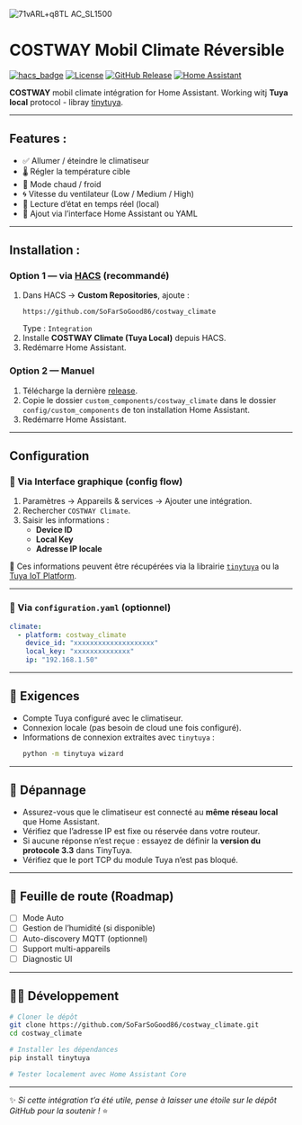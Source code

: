 ![71vARL+q8TL _AC_SL1500_](https://github.com/user-attachments/assets/355e22d2-4e82-4c45-9610-25af26be7597)

# COSTWAY Mobil Climate Réversible 

[![hacs_badge](https://img.shields.io/badge/HACS-Custom-41BDF5.svg)](https://hacs.xyz)
[![License](https://img.shields.io/github/license/SoFarSoGood86/costway_climate)](LICENSE)
[![GitHub Release](https://img.shields.io/github/v/release/SoFarSoGood86/costway_climate)](https://github.com/SoFarSoGood86/costway_climate/releases)
[![Home Assistant](https://img.shields.io/badge/Home%20Assistant-Integration-41BDF5)](https://www.home-assistant.io/)

**COSTWAY** mobil climate intégration for Home Assistant.
Working witj **Tuya local** protocol - libray [tinytuya](https://github.com/jasonacox/tinytuya).

---

## Features :

- ✅ Allumer / éteindre le climatiseur  
- 🌡️ Régler la température cible  
- 🔄 Mode chaud / froid  
- 🌀 Vitesse du ventilateur (Low / Medium / High)  
- 📡 Lecture d’état en temps réel (local)  
- 🧭 Ajout via l’interface Home Assistant ou YAML

---

## Installation :

### Option 1 — via [HACS](https://hacs.xyz) (recommandé)

1. Dans HACS → **Custom Repositories**, ajoute :  
   ```
   https://github.com/SoFarSoGood86/costway_climate
   ```
   Type : `Integration`
2. Installe **COSTWAY Climate (Tuya Local)** depuis HACS.
3. Redémarre Home Assistant.

### Option 2 — Manuel

1. Télécharge la dernière [release](https://github.com/SoFarSoGood86/costway_climate/releases).  
2. Copie le dossier `custom_components/costway_climate` dans le dossier `config/custom_components` de ton installation Home Assistant.  
3. Redémarre Home Assistant.

---

## Configuration

### 📲 Via Interface graphique (config flow)

1. Paramètres → Appareils & services → Ajouter une intégration.  
2. Rechercher `COSTWAY Climate`.  
3. Saisir les informations :
   - **Device ID**
   - **Local Key**
   - **Adresse IP locale**

📝 Ces informations peuvent être récupérées via la librairie [`tinytuya`](https://github.com/jasonacox/tinytuya) ou la [Tuya IoT Platform](https://iot.tuya.com).

---

### 🧾 Via `configuration.yaml` (optionnel)

```yaml
climate:
  - platform: costway_climate
    device_id: "xxxxxxxxxxxxxxxxxxxx"
    local_key: "xxxxxxxxxxxxxx"
    ip: "192.168.1.50"
```

---

## 🧪 Exigences

- Compte Tuya configuré avec le climatiseur.  
- Connexion locale (pas besoin de cloud une fois configuré).  
- Informations de connexion extraites avec `tinytuya` :
  ```bash
  python -m tinytuya wizard
  ```

---

## 🧰 Dépannage

- Assurez-vous que le climatiseur est connecté au **même réseau local** que Home Assistant.  
- Vérifiez que l’adresse IP est fixe ou réservée dans votre routeur.  
- Si aucune réponse n’est reçue : essayez de définir la **version du protocole 3.3** dans TinyTuya.  
- Vérifiez que le port TCP du module Tuya n’est pas bloqué.

---

## 🚀 Feuille de route (Roadmap)

- [ ] Mode Auto
- [ ] Gestion de l’humidité (si disponible)
- [ ] Auto-discovery MQTT (optionnel)
- [ ] Support multi-appareils
- [ ] Diagnostic UI

---

## 🧑‍💻 Développement

```bash
# Cloner le dépôt
git clone https://github.com/SoFarSoGood86/costway_climate.git
cd costway_climate

# Installer les dépendances
pip install tinytuya

# Tester localement avec Home Assistant Core
```

---

✨ *Si cette intégration t’a été utile, pense à laisser une étoile sur le dépôt GitHub pour la soutenir !* ⭐
